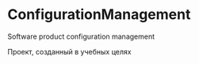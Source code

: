 # ConfigurationManagement
Software product configuration management

Проект, созданный в учебных целях